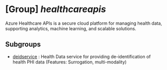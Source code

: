# [Group] _healthcareapis_

Azure Healthcare APIs is a secure cloud platform for managing health data, supporting analytics, machine learning, and scalable solutions.

## Subgroups

- [deidservice](/Commands/healthcareapis/deidservice/readme.md)
: Health Data service for providing de-identification of health PHI data (Features: Surrogation, multi-modality)
